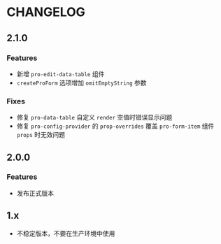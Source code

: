 # CHANGELOG

## 2.1.0

### Features

- 新增 `pro-edit-data-table` 组件
- `createProForm` 选项增加 `omitEmptyString` 参数

### Fixes

- 修复 `pro-data-table` 自定义 `render` 空值时错误显示问题
- 修复 `pro-config-provider` 的 `prop-overrides` 覆盖 `pro-form-item` 组件 `props` 时无效问题

## 2.0.0

### Features

- 发布正式版本

## 1.x

- 不稳定版本，不要在生产环境中使用


